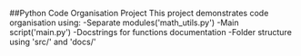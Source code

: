 ##Python Code Organisation Project This project demonstrates code organisation using: -Separate modules('math_utils.py') -Main script('main.py') -Docstrings for functions documentation -Folder structure using 'src/' and 'docs/'
